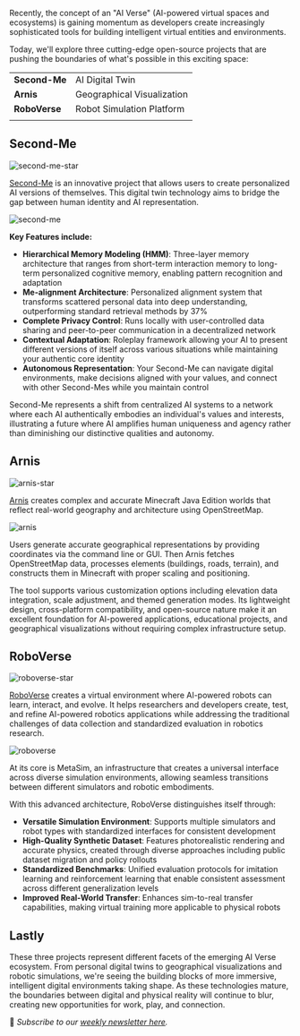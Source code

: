 Recently, the concept of an "AI Verse" (AI-powered virtual spaces and ecosystems) is gaining momentum as developers create increasingly sophisticated tools for building intelligent virtual entities and environments.

Today, we'll explore three cutting-edge open-source projects that are pushing the boundaries of what's possible in this exciting space:

|  |  |
| ------- | ----------- |
| **Second-Me** | AI Digital Twin |
| **Arnis** | Geographical Visualization |
| **RoboVerse** | Robot Simulation Platform |
|  |  |

## Second-Me

![second-me-star](/assets/blog/ai-verse/second-me-star.webp)

[Second-Me](https://www.secondme.io/) is an innovative project that allows users to create personalized AI versions of themselves. This digital twin technology aims to bridge the gap between human identity and AI representation.

![second-me](/assets/blog/ai-verse/second-me.webp)

**Key Features include:**

- **Hierarchical Memory Modeling (HMM)**: Three-layer memory architecture that ranges from short-term interaction memory to long-term personalized cognitive memory, enabling pattern recognition and adaptation
- **Me-alignment Architecture**: Personalized alignment system that transforms scattered personal data into deep understanding, outperforming standard retrieval methods by 37%
- **Complete Privacy Control**: Runs locally with user-controlled data sharing and peer-to-peer communication in a decentralized network
- **Contextual Adaptation**: Roleplay framework allowing your AI to present different versions of itself across various situations while maintaining your authentic core identity
- **Autonomous Representation**: Your Second-Me can navigate digital environments, make decisions aligned with your values, and connect with other Second-Mes while you maintain control

Second-Me represents a shift from centralized AI systems to a network where each AI authentically embodies an individual's values and interests, illustrating a future where AI amplifies human uniqueness and agency rather than diminishing our distinctive qualities and autonomy.

## Arnis

![arnis-star](/assets/blog/ai-verse/arnis-star.webp)

[Arnis](https://github.com/louis-e/arnis) creates complex and accurate Minecraft Java Edition worlds that reflect real-world geography and architecture using OpenStreetMap.

![arnis](/assets/blog/ai-verse/arnis.gif)

Users generate accurate geographical representations by providing coordinates via the command line or GUI. Then Arnis fetches OpenStreetMap data, processes elements (buildings, roads, terrain), and constructs them in Minecraft with proper scaling and positioning.

The tool supports various customization options including elevation data integration, scale adjustment, and themed generation modes. Its lightweight design, cross-platform compatibility, and open-source nature make it an excellent foundation for AI-powered applications, educational projects, and geographical visualizations without requiring complex infrastructure setup.

## RoboVerse

![roboverse-star](/assets/blog/ai-verse/roboverse-star.webp)

[RoboVerse](https://roboverseorg.github.io/) creates a virtual environment where AI-powered robots can learn, interact, and evolve. It helps researchers and developers create, test, and refine AI-powered robotics applications while addressing the traditional challenges of data collection and standardized evaluation in robotics research.

![roboverse](/assets/blog/ai-verse/roboverse.webp)

At its core is MetaSim, an infrastructure that creates a universal interface across diverse simulation environments, allowing seamless transitions between different simulators and robotic embodiments.

With this advanced architecture, RoboVerse distinguishes itself through:

- **Versatile Simulation Environment**: Supports multiple simulators and robot types with standardized interfaces for consistent development
- **High-Quality Synthetic Dataset**: Features photorealistic rendering and accurate physics, created through diverse approaches including public dataset migration and policy rollouts
- **Standardized Benchmarks**: Unified evaluation protocols for imitation learning and reinforcement learning that enable consistent assessment across different generalization levels
- **Improved Real-World Transfer**: Enhances sim-to-real transfer capabilities, making virtual training more applicable to physical robots

## Lastly

These three projects represent different facets of the emerging AI Verse ecosystem. From personal digital twins to geographical visualizations and robotic simulations, we're seeing the building blocks of more immersive, intelligent digital environments taking shape. As these technologies mature, the boundaries between digital and physical reality will continue to blur, creating new opportunities for work, play, and connection.

📧 *Subscribe to our [weekly newsletter here](https://star-history.beehiiv.com/subscribe).*
